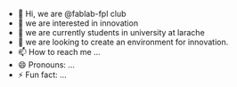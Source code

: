 - 👋 Hi, we are @fablab-fpl club
- 👀 we are interested in innovation
- 🌱 we are currently students in university at larache
- 💞️ we are looking to create an environment for innovation.
- 📫 How to reach me ...
- 😄 Pronouns: ...
- ⚡ Fun fact: ...

<!---
fablab-fpl/fablab-fpl is a ✨ special ✨ repository because its `README.md` (this file) appears on your GitHub profile.
You can click the Preview link to take a look at your changes.
--->